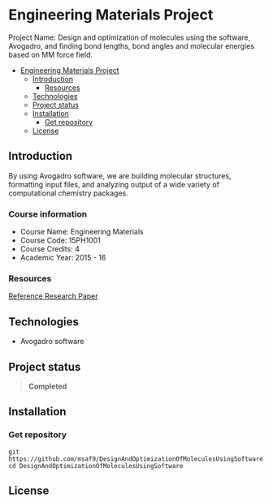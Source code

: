 # Engineering Materials Project

Project Name: Design and optimization of molecules using the software, Avogadro, and finding bond lengths, bond angles and molecular energies based on MM force field.

- [Engineering Materials Project](#engineering-materials-project)
  - [Introduction](#introduction)
    - [Resources](#resources)
  - [Technologies](#technologies)
  - [Project status](#project-status)
  - [Installation](#installation)
    - [Get repository](#get-repository)
  - [License](#license)

## Introduction
By using Avogadro software, we are building molecular structures, formatting input files, and analyzing output of a wide variety of computational chemistry packages.

### Course information
- Course Name: Engineering Materials
- Course Code: 15PH1001
- Course Credits: 4
- Academic Year: 2015 - 16

### Resources
[Reference Research Paper](https://jcheminf.biomedcentral.com/articles/10.1186/1758-2946-4-17 "Avogadro: an advanced semantic chemical editor, visualization, and analysis platform")

## Technologies
- Avogadro software

## Project status
> **Completed**

## Installation
### Get repository
```git
git https://github.com/msaf9/DesignAndOptimizationOfMoleculesUsingSoftware.git
cd DesignAndOptimizationOfMoleculesUsingSoftware
```

## License
